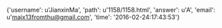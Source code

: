{'username': u'JianxinMa', 'path': u'1158/1158.html', 'answer': u'A', 'email': u'majx13fromthu@gmail.com', 'time': '2016-02-24:17:43:53'}